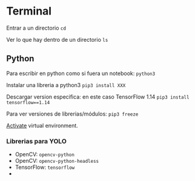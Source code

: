 # Terminal

Entrar a un directorio
`cd`

Ver lo que hay dentro de un directorio
`ls`

## Python

Para escribir en python como si fuera un notebook:
`python3`

Instalar una libreria a python3
`pip3 install XXX` 

Descargar version especifica: en este caso TensorFlow 1.14
`pip3 install tensorflow==1.14`

Para ver versiones de librerias/módulos:
`pip3 freeze`

[Activate](https://uoa-eresearch.github.io/eresearch-cookbook/recipe/2014/11/26/python-virtual-env/) virtual environment.

### Librerias para YOLO
- OpenCV: `opencv-python`
- OpenCV: `opencv-python-headless`
- TensorFlow:  `tensorflow`
-
